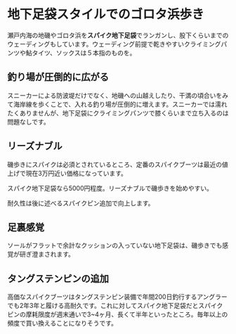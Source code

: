 # 地下足袋スタイルでのゴロタ浜歩き

瀬戸内海の地磯やゴロタ浜を**スパイク地下足袋**でランガンし、股下くらいまでのウェーディングもしています。ウェーディング前提で乾きやすいクライミングパンツや鮎タイツ、ソックスは５本指のものを。

## 釣り場が圧倒的に広がる

スニーカーによる防波堤だけでなく、地磯への山越えしたり、干満の頃合いをみて海岸線を歩くことで、入れる釣り場が圧倒的に増えます。スニーカーでは濡れたくありませんが、地下足袋にクライミングパンツで膝くらいまで立ち入るのは問題なしです。

## リーズナブル

磯歩きにスパイクは必須とされているところ、定番のスパイクブーツは最近の値上げで現在3万円近い価格になっています。

スパイク地下足袋なら5000円程度。リーズナブルで磯歩きを始めやすい。

耐久性は後に述べるスパイクピン追加で向上します。

## 足裏感覚

ソールがフラットで余計なクッションの入っていない地下足袋は、磯歩きでも感覚が研ぎ澄まされます。

## タングステンピンの追加

高価なスパイクブーツはタングステンピン装備で年間200日釣行するアングラーでも2年3年と履ける高耐久です。これに対してスパイク地下足袋だとスパイクピンの摩耗限度が週末通いで3~4ヶ月、長くて半年といったところ。毎年以上の頻度で買い換えることになりそうです。